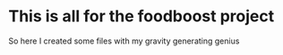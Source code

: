 # This is all for the foodboost project  
So here I created some files with my gravity generating genius
